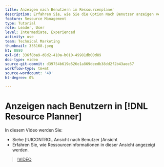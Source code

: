 ```yaml
---
title: Anzeigen nach Benutzern im Ressourcenplaner
description: Erfahren Sie, wie Sie die Option Nach Benutzer anzeigen verwenden und wie Ressourceninformationen in dieser Ansicht angezeigt werden.
feature: Resource Management
type: Tutorial
role: Leader, User
level: Intermediate, Experienced
activity: use
team: Technical Marketing
thumbnail: 335168.jpeg
kt: 8880
exl-id: 336f8ba9-d8d2-410a-b010-49981db00d89
doc-type: video
source-git-commit: d39754b619e526e1a869deedb38dd2f2b43aee57
workflow-type: tm+mt
source-wordcount: '49'
ht-degree: 0%

---
```


# Anzeigen nach Benutzern in [!DNL Resource Planner]

In diesem Video werden Sie:

* Siehe [!UICONTROL Ansicht nach Benutzer ]Ansicht
* Erfahren Sie, wie Ressourceninformationen in dieser Ansicht angezeigt werden.


>[!VIDEO](https://video.tv.adobe.com/v/335168/?quality=12)
